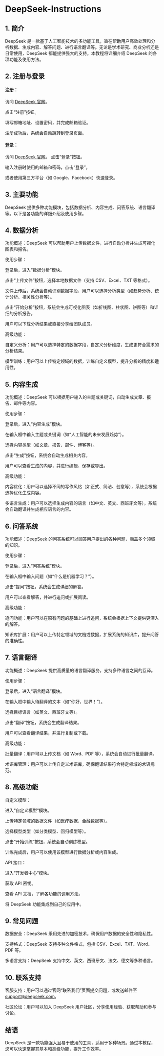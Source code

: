 # DeepSeek-Instructions
## 1. 简介
DeepSeek 是一款基于人工智能技术的多功能工具，旨在帮助用户高效处理和分析数据、生成内容、解答问题、进行语言翻译等。无论是学术研究、商业分析还是日常使用，DeepSeek 都能提供强大的支持。本教程将详细介绍 DeepSeek 的各项功能及使用方法。

## 2. 注册与登录
<h4>注册：</h4>

访问 [DeepSeek 官网](https://www.deepseek.com)。

点击“注册”按钮。

填写邮箱地址、设置密码，并完成邮箱验证。

注册成功后，系统会自动跳转到登录页面。

<h4>登录：</h4>

访问 [DeepSeek 官网](https://www.deepseek.com)。
点击“登录”按钮。

输入注册时使用的邮箱和密码，点击“登录”。

或者使用第三方平台（如 Google、Facebook）快速登录。

## 3. 主要功能
DeepSeek 提供多种功能模块，包括数据分析、内容生成、问答系统、语言翻译等。以下是各功能的详细介绍及使用步骤。

## 4. 数据分析
功能概述：DeepSeek 可以帮助用户上传数据文件，进行自动分析并生成可视化图表和报告。

使用步骤：

登录后，进入“数据分析”模块。

点击“上传文件”按钮，选择本地数据文件（支持 CSV、Excel、TXT 等格式）。

文件上传后，系统会自动识别数据字段，用户可以选择分析类型（如趋势分析、统计分析、相关性分析等）。

点击“开始分析”按钮，系统会生成可视化图表（如折线图、柱状图、饼图等）和详细的分析报告。

用户可以下载分析结果或直接分享给团队成员。

高级功能：

自定义分析：用户可以选择特定的数据字段，自定义分析维度，生成更符合需求的分析结果。

模型训练：用户可以上传特定领域的数据，训练自定义模型，提升分析的精度和适用性。

## 5. 内容生成
功能概述：DeepSeek 可以根据用户输入的主题或关键词，自动生成文章、报告、邮件等内容。

使用步骤：

登录后，进入“内容生成”模块。

在输入框中输入主题或关键词（如“人工智能的未来发展趋势”）。

选择内容类型（如文章、报告、邮件、博客等）。

点击“生成”按钮，系统会自动生成相关内容。

用户可以查看生成的内容，并进行编辑、保存或导出。

高级功能：

内容优化：用户可以选择不同的写作风格（如正式、简洁、创意等），系统会根据选择优化生成内容。

多语言生成：用户可以选择生成内容的语言（如中文、英文、西班牙文等），系统会自动翻译并生成相应语言的内容。

## 6. 问答系统
功能概述：DeepSeek 的问答系统可以回答用户提出的各种问题，涵盖多个领域的知识。

使用步骤：

登录后，进入“问答系统”模块。

在输入框中输入问题（如“什么是机器学习？”）。

点击“提问”按钮，系统会生成详细的解答。

用户可以查看解答，并进行追问或扩展阅读。

高级功能：

追问功能：用户可以在原有问题的基础上进行追问，系统会根据上下文提供更深入的解答。

知识库扩展：用户可以上传特定领域的文档或数据，扩展系统的知识库，提升问答的准确性。

## 7. 语言翻译
功能概述：DeepSeek 提供高质量的语言翻译服务，支持多种语言之间的互译。

使用步骤：

登录后，进入“语言翻译”模块。

在输入框中输入待翻译的文本（如“你好，世界！”）。

选择目标语言（如英文、西班牙文等）。

点击“翻译”按钮，系统会生成翻译结果。

用户可以查看翻译结果，并进行复制或下载。

高级功能：

批量翻译：用户可以上传文档（如 Word、PDF 等），系统会自动进行批量翻译。

术语库管理：用户可以上传自定义术语库，确保翻译结果符合特定领域的术语规范。

## 8. 高级功能
自定义模型：

进入“自定义模型”模块。

上传特定领域的数据文件（如医疗数据、金融数据等）。

选择模型类型（如分类模型、回归模型等）。

点击“开始训练”按钮，系统会自动训练模型。

训练完成后，用户可以使用该模型进行数据分析或内容生成。

API 接口：

进入“开发者中心”模块。

获取 API 密钥。

查看 API 文档，了解各功能的调用方法。

将 DeepSeek 功能集成到自己的应用中。

## 9. 常见问题
数据安全：DeepSeek 采用先进的加密技术，确保用户数据的安全性和隐私性。

支持格式：DeepSeek 支持多种文件格式，包括 CSV、Excel、TXT、Word、PDF 等。

多语言支持：DeepSeek 支持中文、英文、西班牙文、法文、德文等多种语言。

## 10. 联系支持
客服支持：用户可以通过官网“联系我们”页面提交问题，或发送邮件至 support@deepseek.com。

社区论坛：用户可以加入 DeepSeek 用户社区，分享使用经验、获取帮助和参与讨论。

## 结语
DeepSeek 是一款功能强大且易于使用的工具，适用于多种场景。通过本教程，您可以快速掌握其基本和高级功能，提升工作效率。
